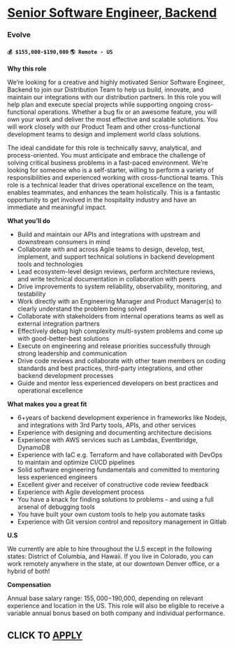 # [Senior Software Engineer, Backend](https://www.remotewlb.com/apply/senior-software-engineer-backend-117599)  
### Evolve  
#### `💰 $155,000-$190,000` `🌎 Remote - US`  

**Why this role**

We’re looking for a creative and highly motivated Senior Software Engineer, Backend to join our Distribution Team to help us build, innovate, and maintain our integrations with our distribution partners. In this role you will help plan and execute special projects while supporting ongoing cross-functional operations. Whether a bug fix or an awesome feature, you will own your work and deliver the most effective and scalable solutions. You will work closely with our Product Team and other cross-functional development teams to design and implement world class solutions.

The ideal candidate for this role is technically savvy, analytical, and process-oriented. You must anticipate and embrace the challenge of solving critical business problems in a fast-paced environment. We’re looking for someone who is a self-starter, willing to perform a variety of responsibilities and experienced working with cross-functional teams. This role is a technical leader that drives operational excellence on the team, enables teammates, and enhances the team holistically. This is a fantastic opportunity to get involved in the hospitality industry and have an immediate and meaningful impact.

**What you’ll do**

  * Build and maintain our APIs and integrations with upstream and downstream consumers in mind
  * Collaborate with and across Agile teams to design, develop, test, implement, and support technical solutions in backend development tools and technologies
  * Lead ecosystem-level design reviews, perform architecture reviews, and write technical documentation in collaboration with peers
  * Drive improvements to system reliability, observability, monitoring, and testability
  * Work directly with an Engineering Manager and Product Manager(s) to clearly understand the problem being solved
  * Collaborate with stakeholders from internal operations teams as well as external integration partners
  * Effectively debug high complexity multi-system problems and come up with good-better-best solutions
  * Execute on engineering and release priorities successfully through strong leadership and communication
  * Drive code reviews and collaborate with other team members on coding standards and best practices, third-party integrations, and other backend development processes
  * Guide and mentor less experienced developers on best practices and operational excellence

**What makes you a great fit**

  * 6+years of backend development experience in frameworks like Nodejs, and integrations with 3rd Party tools, APIs, and other services
  * Experience with designing and documenting architecture decisions
  * Experience with AWS services such as Lambdas, Eventbridge, DynamoDB
  * Experience with IaC e.g. Terraform and have collaborated with DevOps to maintain and optimize CI/CD pipelines
  * Solid software engineering fundamentals and committed to mentoring less experienced engineers
  * Excellent giver and receiver of constructive code review feedback
  * Experience with Agile development process
  * You have a knack for finding solutions to problems - and using a full arsenal of debugging tools
  * You have built your own custom tools to help you automate tasks
  * Experience with Git version control and repository management in Gitlab

**U.S**

We currently are able to hire throughout the U.S except in the following states: District of Columbia, and Hawaii. If you live in Colorado, you can work remotely anywhere in the state, at our downtown Denver office, or a hybrid of both!

**Compensation**

Annual base salary range: $155,000-$190,000, depending on relevant experience and location in the US. This role will also be eligible to receive a variable annual bonus based on both company and individual performance.

  
## CLICK TO [APPLY](https://www.remotewlb.com/apply/senior-software-engineer-backend-117599)

